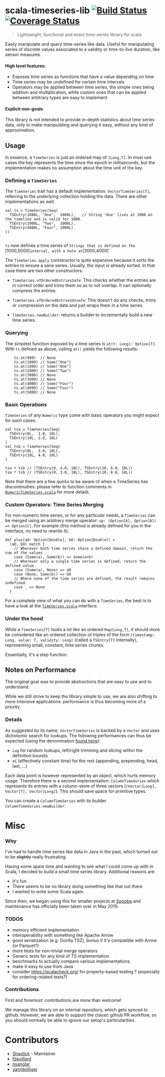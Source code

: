 # scala-timeseries-lib [![Build Status](https://travis-ci.com/Sqooba/scala-timeseries-lib.svg?branch=master)](https://travis-ci.com/Sqooba/scala-timeseries-lib) [![Coverage Status](https://coveralls.io/repos/github/Sqooba/scala-timeseries-lib/badge.svg?branch=master)](https://coveralls.io/github/Sqooba/scala-timeseries-lib?branch=master)
> Lightweight, functional and exact time-series library for scala

Easily manipulate and query time-series like data. Useful for manipulating series of discrete values associated to a validity or time-to-live duration, like sensor measures.

#### High level features:

- Exposes time series as functions that have a value depending on time
- Time series may be undefined for certain time intervals
- Operators may be applied between time series, the simple ones being addition and multiplication, while custom ones that can be applied between arbitrary types are easy to implement.

#### Explicit non-goals

This library is not intended to provide in-depth statistics about time series data, only to make manipulating and querying it easy, without any kind of approximation.

## Usage
In essence, a `TimeSeries` is just an ordered map of `[Long,T]`. In most use cases the key represents the time since the epoch in milliseconds, but the implementation makes no assumption about the time unit of the key.


### Defining a `TimeSeries`

The `TimeSeries` trait has a default implementation: `VectorTimeSeries[T]`, referring to the underlying collection holding the data.
There are other implementations as well.

```
val ts = TimeSeries(Seq(
  TSEntry(1000L, "One",  1000L),   // String 'One' lives at 1000 on the timeline and is valid for 1000.
  TSEntry(2000L, "Two",  1000L),
  TSEntry(4000L, "Four", 1000L)
))
              
```
`ts` now defines a time series of `Strings that is defined on the `[1000,5000[` interval, with a hole at `[3000,4000[`

The `TimeSeries.apply` contstructor is quite expensive because it sorts the entries to ensure a sane series.
Usually, the input is already sorted. In that case there are two other constructors:

- `TimeSeries.ofOrderedEntriesSafe`: This checks whether the entries are in correct order and trims them so as to not 
  overlap. It can optionally compress the entries.
  
- `TimeSeries.ofOrderedEntriesUnsafe`: This doesn't do any checks, trims or compression on the data and 
   just wraps them in a time series.
   
- `TimeSeries.newBuilder`: returns a builder to incrementally build a new time series.

### Querying
The simplest function exposed by a time series is `at(t: Long): Option[T]`. With `ts` defined as above, calling `at()`
yields the following results:

```
    ts.at(999)  // None
    ts.at(1000) // Some("One")
    ts.at(1999) // Some("One")
    ts.at(2000) // Some("Two")
    ts.at(3000) // None
    ts.at(3999) // None
    ts.at(4000) // Some("Four")
    ts.at(4999) // Some("Four")
    ts.at(5000) // None
```

### Basic Operations
`TimeSeries` of any `Numeric` type come with basic operators you might expect for such cases:

```
val tsa = TimeSeries(Seq(
  TSEntry(0L,  1.0, 10L),
  TSEntry(10L, 2.0, 10L)
)          
val tsb = TimeSeries(Seq(
  TSEntry(0L,  3.0, 10L),
  TSEntry(10L, 4.0, 10L)
)     
        
tsa + tsb // (TSEntry(0, 4.0, 10L), TSEntry(10, 6.0, 10L))
tsa * tsb // (TSEntry(0, 3.0, 10L), TSEntry(10, 8.0, 10L))
```

Note that there are a few quirks to be aware of when a TimeSeries has discontinuities: 
please refer to function comments in 
[`NumericTimeSeries.scala`](src/main/scala/io/sqooba/oss/timeseries/NumericTimeSeries.scala) for more details.

### Custom Operators: Time Series Merging
For non-numeric time series, or for any particular needs, a `TimeSeries` can be merged using an 
arbitrary merge operator: `op: (Option[A], Option[B]) => Option[C]`. For example (this method is already defined
for you in the interface, no need to rewrite it):

```
def plus(aO: Option[Double], bO: Option[Double]) = 
  (aO, bO) match {
    // Wherever both time series share a defined domain, return the sum of the values
    case (Some(a), Some(b)) => Some(a+b) 
    // Wherever only a single time series is defined, return the defined value
    case (Some(a), None) => aO
    case (None, Some(b)) => bO
    // Where none of the time series are defined, the result remains undefined.
    case _ => None
  }
```

For a complete view of what you can do with a `TimeSeries`, 
the best is to have a look at the [`TimeSeries.scala`](src/main/scala/io/sqooba/oss/timeseries/TimeSeries.scala) interface.

### Under the hood
While a `TimeSeries[T]` looks a lot like an ordered `Map[Long,T]`, it should more be considered like an ordered 
collection of triples of the form `(timestamp: Long, value: T, validity: Long)` (called a `TSEntry[T]` internally), 
representing small, constant, time series chunks.

Essentially, it's a step function.

## Notes on Performance

The original goal was to provide abstractions that are easy to use and to understand. 

While we still strive to keep the library simple to use, we are also shifting to more intensive applications: 
performance is thus becoming more of a priority.

### Details
As suggested by its name, `VectorTimeSeries` is backed by a `Vector` and uses dichotomic search for lookups. 
The following performances can thus be expected (using the denomination 
[found here](http://docs.scala-lang.org/overviews/collections/performance-characteristics.html)):

  - `Log` for random lookups, left/right trimming and slicing within the definition bounds
  - `eC` (effectively constant time) for the rest (appending, prepending, head, last, ...)

Each data point is however represented by an object, which hurts memory usage. Therefore there is a second 
implementation: `ColumnTimeSeries` which represents its entries with a column-store of three vectors 
(`(Vector[Long], Vector[T], Vector[Long]`). This should save space for primitive types.

You can create a `ColumnTimeSeries` with its builder `ColumnTimeSeries.newBuilder`.

# Misc

### Why 
I've had to handle time series like data in Java in the past, which turned out to be ~~slightly~~ really frustrating.

Having some spare time and wanting to see what I could come up with in Scala, I decided to build a small time series 
library. Additional reasons are:

  - It's fun
  - There seems to be no library doing something like that out there
  - I wanted to write some Scala again.

Since then, we began using this for smaller projects at [Sqooba](https://sqooba.io/) and maintenance has officially 
been taken over in May 2019.

### TODOS
  - memory efficient implementation
  - interoperability with something like Apache Arrow
  - good serialization (e.g. Gorilla TSZ), bonus if it's compatible with Arrow (or Parquet?)
  - more tests for non-trivial merge operators
  - Generic tests for any kind of TS implementation
  - benchmarks to actually compare various implementations.
  - make it easy to use from Java
  - consider https://scalacheck.org/ for property-based testing ? (especially for ordering-related tests?)


### Contributions
First and foremost: contributions are more than welcome!

We manage this library on an internal repository, which gets synced to github. However, we are able to support the 
classic github PR workflow, so you should normally be able to ignore our setup's particularities.

# Contributors

- [Shastick](https://github.com/Shastick) - Maintainer
- [fdevillard](https://github.com/fdevillard)
- [nsanglar](https://github.com/nsanglar)
- [yannbolliger](https://github.com/yannbolliger)  
